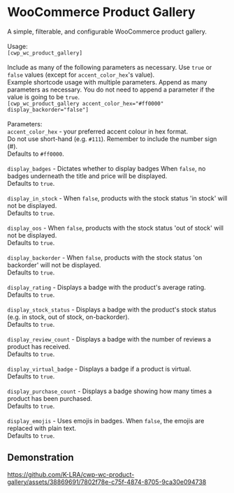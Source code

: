 # WooCommerce Product Gallery
A simple, filterable, and configurable WooCommerce product gallery.<br><br>
Usage:<br>
<code>[cwp_wc_product_gallery]</code><br><br>
Include as many of the following parameters as necessary. Use <code>true</code> or <code>false</code> values (except for <code>accent_color_hex</code>'s value).<br>
Example shortcode usage with multiple parameters. Append as many parameters as necessary. You do not need to append a parameter if the value is going to be <code>true</code>.<br>
<code>[cwp_wc_product_gallery accent_color_hex="#ff0000" display_backorder="false"]</code><br><br>
Parameters:<br>
<code>accent_color_hex</code> - your preferred accent colour in hex format.<br>Do not use short-hand (e.g. <code>#111</code>). Remember to include the number sign (#).<br>Defaults to <code>#ff0000</code>.<br><br>
<code>display_badges</code> - Dictates whether to display badges When <code>false</code>, no badges underneath the title and price will be displayed.<br>Defaults to <code>true</code>.<br><br>
<code>display_in_stock</code> - When <code>false</code>, products with the stock status 'in stock' will not be displayed.<br>Defaults to <code>true</code>.<br><br>
<code>display_oos</code> - When <code>false</code>, products with the stock status 'out of stock' will not be displayed.<br>Defaults to <code>true</code>.<br><br>
<code>display_backorder</code> - When <code>false</code>, products with the stock status 'on backorder' will not be displayed.<br>Defaults to <code>true</code>.<br><br>
<code>display_rating</code> - Displays a badge with the product's average rating.<br>Defaults to <code>true</code>.<br><br>
<code>display_stock_status</code> - Displays a badge with the product's stock status (e.g. in stock, out of stock, on-backorder).<br>Defaults to <code>true</code>.<br><br>
<code>display_review_count</code> - Displays a badge with the number of reviews a product has received.<br>Defaults to <code>true</code>.<br><br>
<code>display_virtual_badge</code> - Displays a badge if a product is virtual.<br>Defaults to <code>true</code>.<br><br>
<code>display_purchase_count</code> - Displays a badge showing how many times a product has been purchased.<br>Defaults to <code>true</code>.<br><br>
<code>display_emojis</code> - Uses emojis in badges. When <code>false</code>, the emojis are replaced with plain text.<br>Defaults to <code>true</code>.


## Demonstration
https://github.com/K-LRA/cwp-wc-product-gallery/assets/38869691/7802f78e-c75f-4874-8705-9ca30e094738

